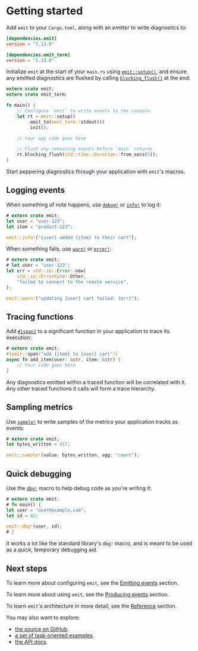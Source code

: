 # Getting started

Add `emit` to your `Cargo.toml`, along with an _emitter_ to write diagnostics to:

```toml
[dependencies.emit]
version = "1.13.0"

[dependencies.emit_term]
version = "1.13.0"
```

Initialize `emit` at the start of your `main.rs` using [`emit::setup()`](https://docs.rs/emit/1.13.0/emit/setup/index.html), and ensure any emitted diagnostics are flushed by calling [`blocking_flush()`](https://docs.rs/emit/1.13.0/emit/setup/struct.Init.html#method.blocking_flush) at the end:

```rust
extern crate emit;
extern crate emit_term;

fn main() {
    // Configure `emit` to write events to the console
    let rt = emit::setup()
        .emit_to(emit_term::stdout())
        .init();

    // Your app code goes here

    // Flush any remaining events before `main` returns
    rt.blocking_flush(std::time::Duration::from_secs(5));
}
```

Start peppering diagnostics through your application with `emit`'s macros.

## Logging events

When something of note happens, use [`debug!`](https://docs.rs/emit/1.13.0/emit/macro.debug.html) or [`info!`](https://docs.rs/emit/1.13.0/emit/macro.info.html) to log it:

```rust
# extern crate emit;
let user = "user-123";
let item = "product-123";

emit::info!("{user} added {item} to their cart");
```

When something fails, use [`warn!`](https://docs.rs/emit/1.13.0/emit/macro.warn.html) or [`error!`](https://docs.rs/emit/1.13.0/emit/macro.error.html):

```rust
# extern crate emit;
# let user = "user-123";
let err = std::io::Error::new(
    std::io::ErrorKind::Other,
    "failed to connect to the remote service",
);

emit::warn!("updating {user} cart failed: {err}");
```

## Tracing functions

Add [`#[span]`](https://docs.rs/emit/1.13.0/emit/attr.span.html) to a significant function in your application to trace its execution:

```rust
# extern crate emit;
#[emit::span("add {item} to {user} cart")]
async fn add_item(user: &str, item: &str) {
    // Your code goes here
}
```

Any diagnostics emitted within a traced function will be correlated with it. Any other traced functions it calls will form a trace hierarchy.

## Sampling metrics

Use [`sample!`](https://docs.rs/emit/1.13.0/emit/macro.sample.html) to write samples of the metrics your application tracks as events:

```rust
# extern crate emit;
let bytes_written = 417;

emit::sample!(value: bytes_written, agg: "count");
```

## Quick debugging

Use the [`dbg!`](https://docs.rs/emit/1.13.0/emit/macro.dbg.html) macro to help debug code as you're writing it:

```rust
# extern crate emit;
# fn main() {
let user = "user@example.com";
let id = 42;

emit::dbg!(user, id);
# }
```

It works a lot like the standard library's `dbg!` macro, and is meant to be used as a quick, temporary debugging aid.

## Next steps

To learn more about configuring `emit`, see the [Emitting events](./emitting-events.md) section.

To learn more about using `emit`, see the [Producing events](./producing-events.md) section.

To learn `emit`'s architecture in more detail, see the [Reference](./reference.md) section.

You may also want to explore:

- [the source on GitHub](https://github.com/emit-rs/emit).
- [a set of task-oriented examples](https://github.com/emit-rs/emit/tree/main/examples).
- [the API docs](https://docs.rs/emit/1.13.0/emit/index.html).
